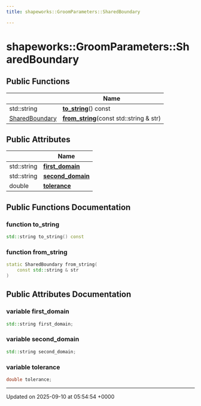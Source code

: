 ```yaml
---
title: shapeworks::GroomParameters::SharedBoundary

---
```


# shapeworks::GroomParameters::SharedBoundary





## Public Functions

|                | Name           |
| -------------- | -------------- |
| std::string | **[to_string](../Classes/structshapeworks_1_1GroomParameters_1_1SharedBoundary.md#function-to-string)**() const |
| [SharedBoundary](../Classes/structshapeworks_1_1GroomParameters_1_1SharedBoundary.md) | **[from_string](../Classes/structshapeworks_1_1GroomParameters_1_1SharedBoundary.md#function-from-string)**(const std::string & str) |

## Public Attributes

|                | Name           |
| -------------- | -------------- |
| std::string | **[first_domain](../Classes/structshapeworks_1_1GroomParameters_1_1SharedBoundary.md#variable-first-domain)**  |
| std::string | **[second_domain](../Classes/structshapeworks_1_1GroomParameters_1_1SharedBoundary.md#variable-second-domain)**  |
| double | **[tolerance](../Classes/structshapeworks_1_1GroomParameters_1_1SharedBoundary.md#variable-tolerance)**  |

## Public Functions Documentation

### function to_string

```cpp
std::string to_string() const
```


### function from_string

```cpp
static SharedBoundary from_string(
    const std::string & str
)
```


## Public Attributes Documentation

### variable first_domain

```cpp
std::string first_domain;
```


### variable second_domain

```cpp
std::string second_domain;
```


### variable tolerance

```cpp
double tolerance;
```


-------------------------------

Updated on 2025-09-10 at 05:54:54 +0000